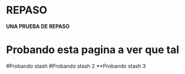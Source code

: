 # REPASO
**UNA PRUEBA DE REPASO**
# Probando esta pagina a ver que tal
#Probando stash
#Probando stash 2
**Probando stash 3
